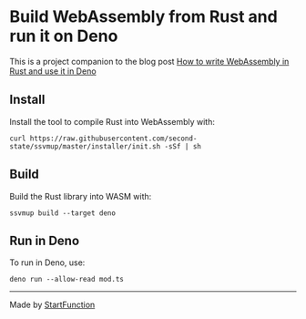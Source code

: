 # Build WebAssembly from Rust and run it on Deno

This is a project companion to the blog post [How to write WebAssembly in Rust and use it in Deno](https://startfunction.com/rust-webassembly-deno/)

## Install

Install the tool to compile Rust into WebAssembly with:

```
curl https://raw.githubusercontent.com/second-state/ssvmup/master/installer/init.sh -sSf | sh
```

## Build

Build the Rust library into WASM with:

```
ssvmup build --target deno
```

## Run in Deno

To run in Deno, use:

```
deno run --allow-read mod.ts
```

-----

Made by [StartFunction](https://startfunction.com)